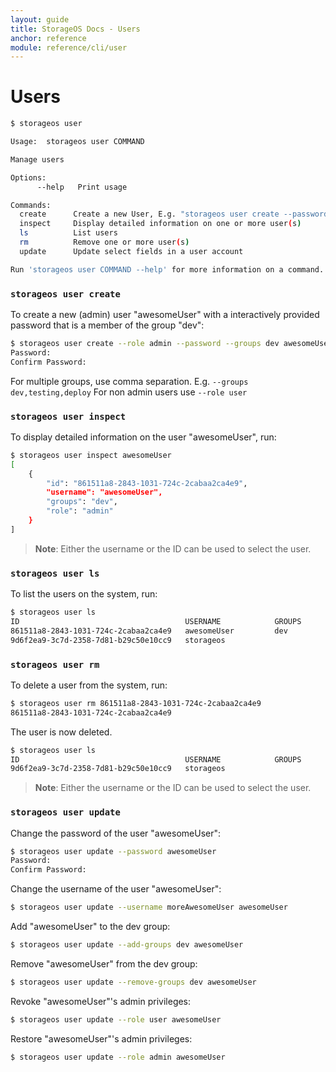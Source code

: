 ```yaml
---
layout: guide
title: StorageOS Docs - Users
anchor: reference
module: reference/cli/user
---
```


# Users

```bash
$ storageos user

Usage:	storageos user COMMAND

Manage users

Options:
      --help   Print usage

Commands:
  create      Create a new User, E.g. "storageos user create --password alice" (interactive password prompt)
  inspect     Display detailed information on one or more user(s)
  ls          List users
  rm          Remove one or more user(s)
  update      Update select fields in a user account

Run 'storageos user COMMAND --help' for more information on a command.
```

### `storageos user create`
To create a new (admin) user "awesomeUser" with a interactively provided password that is a member of the group "dev":

```bash
$ storageos user create --role admin --password --groups dev awesomeUser
Password: 
Confirm Password: 
```

For multiple groups, use comma separation. E.g. `--groups dev,testing,deploy`
For non admin users use `--role user`

### `storageos user inspect`
To display detailed information on the user "awesomeUser", run:

```bash
$ storageos user inspect awesomeUser
[
    {
        "id": "861511a8-2843-1031-724c-2cabaa2ca4e9",
        "username": "awesomeUser",
        "groups": "dev",
        "role": "admin"
    }
]
```
>**Note**: Either the username or the ID can be used to select the user.

### `storageos user ls`
To list the users on the system, run:

```bash
$ storageos user ls
ID                                     USERNAME            GROUPS                 ROLE
861511a8-2843-1031-724c-2cabaa2ca4e9   awesomeUser         dev                    admin
9d6f2ea9-3c7d-2358-7d81-b29c50e10cc9   storageos                                  admin
```

### `storageos user rm`
To delete a user from the system, run:

```bash
$ storageos user rm 861511a8-2843-1031-724c-2cabaa2ca4e9
861511a8-2843-1031-724c-2cabaa2ca4e9
```

The user is now deleted.
```bash
$ storageos user ls
ID                                     USERNAME            GROUPS                 ROLE
9d6f2ea9-3c7d-2358-7d81-b29c50e10cc9   storageos                                  admin
```
>**Note**: Either the username or the ID can be used to select the user.

### `storageos user update`
Change the password of the user "awesomeUser":

```bash
$ storageos user update --password awesomeUser
Password: 
Confirm Password: 
```

Change the username of the user "awesomeUser":

```bash
$ storageos user update --username moreAwesomeUser awesomeUser
```

Add "awesomeUser" to the dev group:

```bash
$ storageos user update --add-groups dev awesomeUser
```

Remove "awesomeUser" from the dev group:

```bash
$ storageos user update --remove-groups dev awesomeUser
```

Revoke "awesomeUser"'s admin privileges:

```bash
$ storageos user update --role user awesomeUser
```

Restore "awesomeUser"'s admin privileges:

```bash
$ storageos user update --role admin awesomeUser
```
